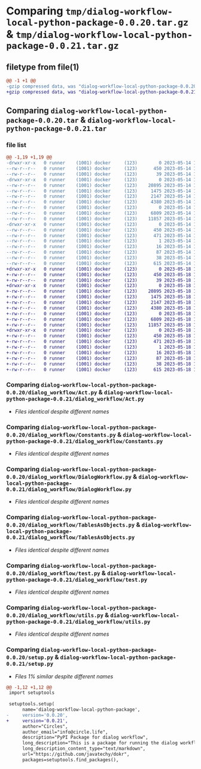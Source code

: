 # Comparing `tmp/dialog-workflow-local-python-package-0.0.20.tar.gz` & `tmp/dialog-workflow-local-python-package-0.0.21.tar.gz`

## filetype from file(1)

```diff
@@ -1 +1 @@
-gzip compressed data, was "dialog-workflow-local-python-package-0.0.20.tar", last modified: Sun May 14 15:00:09 2023, max compression
+gzip compressed data, was "dialog-workflow-local-python-package-0.0.21.tar", last modified: Thu May 18 18:29:08 2023, max compression
```

## Comparing `dialog-workflow-local-python-package-0.0.20.tar` & `dialog-workflow-local-python-package-0.0.21.tar`

### file list

```diff
@@ -1,19 +1,19 @@
-drwxr-xr-x   0 runner    (1001) docker     (123)        0 2023-05-14 15:00:09.787144 dialog-workflow-local-python-package-0.0.20/
--rw-r--r--   0 runner    (1001) docker     (123)      450 2023-05-14 15:00:09.787144 dialog-workflow-local-python-package-0.0.20/PKG-INFO
--rw-r--r--   0 runner    (1001) docker     (123)       39 2023-05-14 14:59:52.000000 dialog-workflow-local-python-package-0.0.20/README.md
-drwxr-xr-x   0 runner    (1001) docker     (123)        0 2023-05-14 15:00:09.787144 dialog-workflow-local-python-package-0.0.20/dialog_workflow/
--rw-r--r--   0 runner    (1001) docker     (123)    20895 2023-05-14 14:59:52.000000 dialog-workflow-local-python-package-0.0.20/dialog_workflow/Act.py
--rw-r--r--   0 runner    (1001) docker     (123)     1475 2023-05-14 14:59:52.000000 dialog-workflow-local-python-package-0.0.20/dialog_workflow/Constants.py
--rw-r--r--   0 runner    (1001) docker     (123)     2147 2023-05-14 14:59:52.000000 dialog-workflow-local-python-package-0.0.20/dialog_workflow/DialogWorkflow.py
--rw-r--r--   0 runner    (1001) docker     (123)     4380 2023-05-14 14:59:52.000000 dialog-workflow-local-python-package-0.0.20/dialog_workflow/TablesAsObjects.py
--rw-r--r--   0 runner    (1001) docker     (123)        0 2023-05-14 14:59:52.000000 dialog-workflow-local-python-package-0.0.20/dialog_workflow/__init__.py
--rw-r--r--   0 runner    (1001) docker     (123)     6809 2023-05-14 14:59:52.000000 dialog-workflow-local-python-package-0.0.20/dialog_workflow/test.py
--rw-r--r--   0 runner    (1001) docker     (123)    11857 2023-05-14 14:59:52.000000 dialog-workflow-local-python-package-0.0.20/dialog_workflow/utils.py
-drwxr-xr-x   0 runner    (1001) docker     (123)        0 2023-05-14 15:00:09.787144 dialog-workflow-local-python-package-0.0.20/dialog_workflow_local_python_package.egg-info/
--rw-r--r--   0 runner    (1001) docker     (123)      450 2023-05-14 15:00:09.000000 dialog-workflow-local-python-package-0.0.20/dialog_workflow_local_python_package.egg-info/PKG-INFO
--rw-r--r--   0 runner    (1001) docker     (123)      471 2023-05-14 15:00:09.000000 dialog-workflow-local-python-package-0.0.20/dialog_workflow_local_python_package.egg-info/SOURCES.txt
--rw-r--r--   0 runner    (1001) docker     (123)        1 2023-05-14 15:00:09.000000 dialog-workflow-local-python-package-0.0.20/dialog_workflow_local_python_package.egg-info/dependency_links.txt
--rw-r--r--   0 runner    (1001) docker     (123)       16 2023-05-14 15:00:09.000000 dialog-workflow-local-python-package-0.0.20/dialog_workflow_local_python_package.egg-info/top_level.txt
--rw-r--r--   0 runner    (1001) docker     (123)       87 2023-05-14 14:59:52.000000 dialog-workflow-local-python-package-0.0.20/pyproject.toml
--rw-r--r--   0 runner    (1001) docker     (123)       38 2023-05-14 15:00:09.787144 dialog-workflow-local-python-package-0.0.20/setup.cfg
--rw-r--r--   0 runner    (1001) docker     (123)      615 2023-05-14 14:59:52.000000 dialog-workflow-local-python-package-0.0.20/setup.py
+drwxr-xr-x   0 runner    (1001) docker     (123)        0 2023-05-18 18:29:08.686162 dialog-workflow-local-python-package-0.0.21/
+-rw-r--r--   0 runner    (1001) docker     (123)      450 2023-05-18 18:29:08.686162 dialog-workflow-local-python-package-0.0.21/PKG-INFO
+-rw-r--r--   0 runner    (1001) docker     (123)       39 2023-05-18 18:28:56.000000 dialog-workflow-local-python-package-0.0.21/README.md
+drwxr-xr-x   0 runner    (1001) docker     (123)        0 2023-05-18 18:29:08.686162 dialog-workflow-local-python-package-0.0.21/dialog_workflow/
+-rw-r--r--   0 runner    (1001) docker     (123)    20895 2023-05-18 18:28:56.000000 dialog-workflow-local-python-package-0.0.21/dialog_workflow/Act.py
+-rw-r--r--   0 runner    (1001) docker     (123)     1475 2023-05-18 18:28:56.000000 dialog-workflow-local-python-package-0.0.21/dialog_workflow/Constants.py
+-rw-r--r--   0 runner    (1001) docker     (123)     2147 2023-05-18 18:28:56.000000 dialog-workflow-local-python-package-0.0.21/dialog_workflow/DialogWorkflow.py
+-rw-r--r--   0 runner    (1001) docker     (123)     4380 2023-05-18 18:28:56.000000 dialog-workflow-local-python-package-0.0.21/dialog_workflow/TablesAsObjects.py
+-rw-r--r--   0 runner    (1001) docker     (123)        0 2023-05-18 18:28:56.000000 dialog-workflow-local-python-package-0.0.21/dialog_workflow/__init__.py
+-rw-r--r--   0 runner    (1001) docker     (123)     6809 2023-05-18 18:28:56.000000 dialog-workflow-local-python-package-0.0.21/dialog_workflow/test.py
+-rw-r--r--   0 runner    (1001) docker     (123)    11857 2023-05-18 18:28:56.000000 dialog-workflow-local-python-package-0.0.21/dialog_workflow/utils.py
+drwxr-xr-x   0 runner    (1001) docker     (123)        0 2023-05-18 18:29:08.686162 dialog-workflow-local-python-package-0.0.21/dialog_workflow_local_python_package.egg-info/
+-rw-r--r--   0 runner    (1001) docker     (123)      450 2023-05-18 18:29:08.000000 dialog-workflow-local-python-package-0.0.21/dialog_workflow_local_python_package.egg-info/PKG-INFO
+-rw-r--r--   0 runner    (1001) docker     (123)      471 2023-05-18 18:29:08.000000 dialog-workflow-local-python-package-0.0.21/dialog_workflow_local_python_package.egg-info/SOURCES.txt
+-rw-r--r--   0 runner    (1001) docker     (123)        1 2023-05-18 18:29:08.000000 dialog-workflow-local-python-package-0.0.21/dialog_workflow_local_python_package.egg-info/dependency_links.txt
+-rw-r--r--   0 runner    (1001) docker     (123)       16 2023-05-18 18:29:08.000000 dialog-workflow-local-python-package-0.0.21/dialog_workflow_local_python_package.egg-info/top_level.txt
+-rw-r--r--   0 runner    (1001) docker     (123)       87 2023-05-18 18:28:56.000000 dialog-workflow-local-python-package-0.0.21/pyproject.toml
+-rw-r--r--   0 runner    (1001) docker     (123)       38 2023-05-18 18:29:08.686162 dialog-workflow-local-python-package-0.0.21/setup.cfg
+-rw-r--r--   0 runner    (1001) docker     (123)      615 2023-05-18 18:28:56.000000 dialog-workflow-local-python-package-0.0.21/setup.py
```

### Comparing `dialog-workflow-local-python-package-0.0.20/dialog_workflow/Act.py` & `dialog-workflow-local-python-package-0.0.21/dialog_workflow/Act.py`

 * *Files identical despite different names*

### Comparing `dialog-workflow-local-python-package-0.0.20/dialog_workflow/Constants.py` & `dialog-workflow-local-python-package-0.0.21/dialog_workflow/Constants.py`

 * *Files identical despite different names*

### Comparing `dialog-workflow-local-python-package-0.0.20/dialog_workflow/DialogWorkflow.py` & `dialog-workflow-local-python-package-0.0.21/dialog_workflow/DialogWorkflow.py`

 * *Files identical despite different names*

### Comparing `dialog-workflow-local-python-package-0.0.20/dialog_workflow/TablesAsObjects.py` & `dialog-workflow-local-python-package-0.0.21/dialog_workflow/TablesAsObjects.py`

 * *Files identical despite different names*

### Comparing `dialog-workflow-local-python-package-0.0.20/dialog_workflow/test.py` & `dialog-workflow-local-python-package-0.0.21/dialog_workflow/test.py`

 * *Files identical despite different names*

### Comparing `dialog-workflow-local-python-package-0.0.20/dialog_workflow/utils.py` & `dialog-workflow-local-python-package-0.0.21/dialog_workflow/utils.py`

 * *Files identical despite different names*

### Comparing `dialog-workflow-local-python-package-0.0.20/setup.py` & `dialog-workflow-local-python-package-0.0.21/setup.py`

 * *Files 1% similar despite different names*

```diff
@@ -1,12 +1,12 @@
 import setuptools
 
 setuptools.setup(
      name='dialog-workflow-local-python-package',  
-     version='0.0.20',
+     version='0.0.21',
      author="Circles",
      author_email="info@circle.life",
      description="PyPI Package for dialog workflow",
      long_description="This is a package for running the dialog workflow",
      long_description_content_type="text/markdown",
      url="https://github.com/javatechy/dokr",
      packages=setuptools.find_packages(),
```

